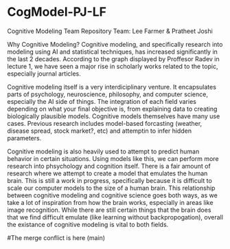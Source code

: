 # CogModel-PJ-LF
Cognitive Modeling Team Repository
Team: Lee Farmer & Pratheet Joshi

Why Cognitive Modeling?
Cognitive modeling, and specifically research into modeling using AI and statistical techniques, has increased significantly in the last 2 decades. According to the graph displayed by Proffesor Radev in lecture 1, we have seen a major rise in scholarly works related to the topic, especially journal articles. 

Cognitive modeling itself is a very interdiciplinary venture. It encapsulates parts of psychology, neuroscience, philosophy, and computer science, especially the AI side of things. The integration of each field varies depending on what your final objective is, from explaining data to creating biologically plausible models.  Cognitive models themselves have many use cases. Previous research includes model-based forcasting (weather, disease spread, stock market?, etc) and attemptin to infer hidden parameters.

Cognitive modeling is also heavily used to attempt to predict human behavior in certain situations. Using models like this, we can perform more research into phsychology and cognition itself. There is a fair amount of research where we attempt to create a model that emulates the human brain. This is still a work in progress, specifically because it is difficult to scale our computer models to the size of a human brain. This relationship between cognitive modeling and cognitive science goes both ways, as we take a lot of inspiration from how the brain works, especially in areas like image recognition. While there are still certain things that the brain does that we find difficult emulate (like learning without backpropogation), overall the existance of cognitive modeling is vital to both fields.

#The merge conflict is here (main)

